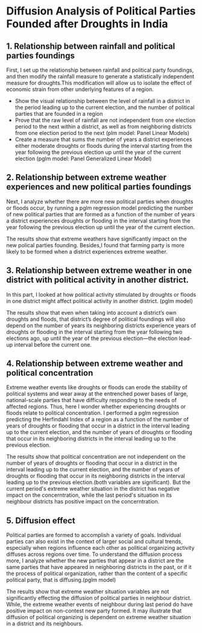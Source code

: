 # Diffusion Analysis of Political Parties Founded after Droughts in India
## 1. Relationship between rainfall and political parties foundings
First, I set up the relationship between rainfall and political party foundings, and then modify the rainfall measure to generate a statistically independent measure for droughts.This modification will allow us to isolate the effect of economic strain from other underlying features of a region.
* Show the visual relationship between the level of rainfall in a district in the period leading up to the current election, and the
number of political parties that are founded in a region
* Prove that the raw level of rainfall are not independent from one election period to the next within a district, as well as from neighboring districts from one election period to the next (plm model: Panel Linear Models)
* Create a measure that sums the number of years a district experiences either moderate droughts or floods during the interval starting from the year following the previous election up until the year of the current election (pglm model: Panel Generalized Linear Model)
## 2. Relationship between extreme weather experiences and new political parties foundings
Next, I analyze whether there are more new political parties when droughts or floods occur, by running a pglm regression model predicting the number of new political parties that are formed as a function of the number of years a district experiences droughts or flooding in the interval starting from the year following the previous election up until the year of the current election. 

The results show that extreme weathers have significantly impact on the new polical parties founding. Besides,I found that farming party is more likely to be formed when a district experiences extreme weather.
## 3. Relationship between extreme weather in one district with political activity in another district.
In this part, I looked at how political activity stimulated by droughts or floods in one district might affect political activity in another district. (pglm model)

The results show that even when taking into account a district’s own droughts and floods, that district’s degree of political foundings will also depend on the number of years its neighboring districts experience years of droughts or flooding in the interval starting from the year following two elections ago, up until the year of the previous election—the election lead-up interval
before the current one.
## 4. Relationship between extreme weather and political concentration
Extreme weather events like droughts or floods can erode the stability of political systems and wear away at the entrenched power bases of large, national-scale parties that have difficulty responding to the needs of affected regions. Thus, here I wonder whether experiencing droughts or floods relate to political concentration. I performed a pglm regression predicting the Herfindahl Index of a region as a function of the number of years of droughts or flooding that occur in a district in the interval leading up to the current election, and the number of years of droughts or flooding that occur in its neighboring districts in the interval leading up to the previous election.

The results show that political concentration are not independent on the number of years of droughts or flooding that occur in a district in the interval leading up to the current election, and the number of years of droughts or flooding that occur in its neighboring districts in the interval leading up to the previous election.(both variables are significant). But the current period's extreme weather situation in the district has negative impact on the concerntration, while the last period's situation in its neighbour districts has positive impact on the concerntration.
## 5. Diffusion effect
Political parties are formed to accomplish a variety of goals. Individual parties can also exist in the context of larger social and cultural trends, especially when regions influence each other as political organizing activity diffuses across regions over time. To understand the diffusion process more, I analyze whether the new parties that appear in a district are the same parties that have appeared in neighboring districts in the past, or if it the process of political organization, rather than the content of a specific political party, that is diffusing.(pglm model)

The results show that extreme weather situation variables are not significantly effecting the diffusion of political parties in neighbour district. While, the extreme weather events of neighbour during last period do have positive impact on non-contest new party formed. It may illustrate that diffusion of political organizing is dependent on extreme weather situation in a district and its neighbours.
